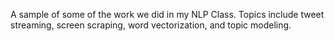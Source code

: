 A sample of some of the work we did in my NLP Class. Topics include tweet streaming, screen scraping, word vectorization, and topic modeling. 
